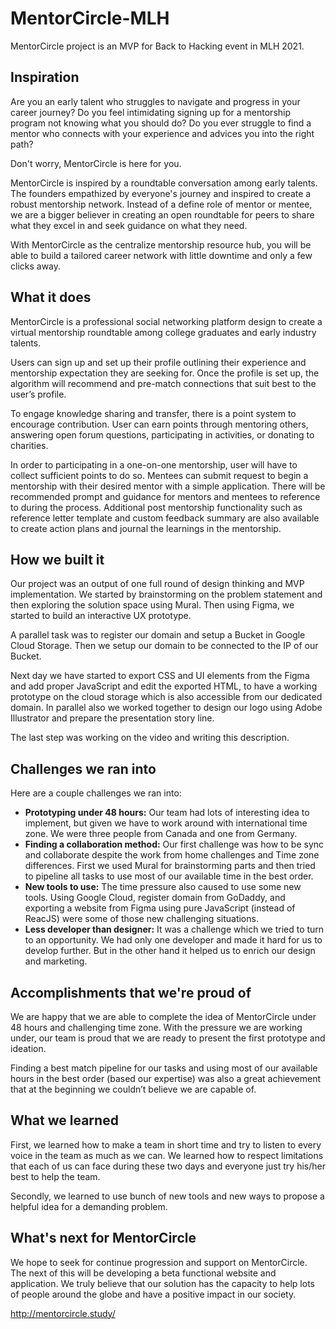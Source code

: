 # MentorCircle-MLH
MentorCircle project is an MVP for Back to Hacking event in MLH 2021.

## Inspiration
Are you an early talent who struggles to navigate and progress in your career journey? 
Do you feel intimidating signing up for a mentorship program not knowing what you should do? 
Do you ever struggle to find a mentor who connects with your experience and advices you into the right path? 

Don't worry, MentorCircle is here for you. 

MentorCircle is inspired by a roundtable conversation among early talents. The founders empathized by everyone's journey and inspired to create a robust mentorship network. Instead of a define role of mentor or mentee, we are a bigger believer in creating an open roundtable for peers to share what they excel in and seek guidance on what they need. 

With MentorCircle as the centralize mentorship resource hub, you will be able to build a tailored career network with little downtime and only a few clicks away.

## What it does

MentorCircle is a professional social networking platform design to create a virtual mentorship roundtable among college graduates and early industry talents. 

Users can sign up and set up their profile outlining their experience and mentorship expectation they are seeking for. Once the profile is set up, the algorithm will recommend and pre-match connections that suit best to the user’s profile. 

To engage knowledge sharing and transfer, there is a point system to encourage contribution. User can earn points through mentoring others, answering open forum questions, participating in activities, or donating to charities. 

In order to participating in a one-on-one mentorship, user will have to collect sufficient points to do so. Mentees can submit request to begin a mentorship with their desired mentor with a simple application. There will be recommended prompt and guidance for mentors and mentees to reference to during the process. Additional post mentorship functionality such as reference letter template and custom feedback summary are also available to create action plans and journal the learnings in the mentorship. 

## How we built it
Our project was an output of one full round of design thinking and MVP implementation. We started by brainstorming on the problem statement and then exploring the solution space using Mural. Then using Figma, we started to build an interactive UX prototype. 

A parallel task was to register our domain and setup a Bucket in Google Cloud Storage. Then we setup our domain to be connected to the IP of our Bucket.

Next day we have started to export CSS and UI elements from the Figma and add proper JavaScript and edit the exported HTML, to have a working prototype on the cloud storage which is also accessible from our dedicated domain. In parallel also we worked together to design our logo using Adobe Illustrator and prepare the presentation story line.

The last step was working on the video and writing this description.

## Challenges we ran into
Here are a couple challenges we ran into:

<ul>
  <li> <b>Prototyping under 48 hours:</b> Our team had lots of interesting idea to implement, but given we have to work around with international time zone. We were three people from Canada and one from Germany. </li>
  <li><b>Finding a collaboration method:</b> Our first challenge was how to be sync and collaborate despite the work from home challenges and Time zone differences. First we used Mural for brainstorming parts and then tried to pipeline all tasks to use most of our available time in the best order.</li>
  <li> <b>New tools to use:</b> The time pressure also caused to use some new tools. Using Google Cloud, register domain from GoDaddy, and exporting a website from Figma using pure JavaScript (instead of ReacJS) were some of those new challenging situations.</li>
  <li><b>Less developer than designer:</b> It was a challenge which we tried to turn to an opportunity. We had only one developer and made it hard for us to develop further. But in the other hand it helped us to enrich our design and marketing.</li>
</ul>

## Accomplishments that we're proud of
We are happy that we are able to complete the idea of MentorCircle under 48 hours and challenging time zone. With the pressure we are working under, our team is proud that we are ready to present the first prototype and ideation. 

Finding a best match pipeline for our tasks and using most of our available hours in the best order (based our expertise) was also a great achievement that at the beginning we couldn’t believe we are capable of.

## What we learned
First, we learned how to make a team in short time and try to listen to every voice in the team as much as we can. We learned how to respect limitations that each of us can face during these two days and everyone just try his/her best to help the team.

Secondly, we learned to use bunch of new tools and new ways to propose a helpful idea for a demanding problem.

## What's next for MentorCircle
We hope to seek for continue progression and support on MentorCircle. The next of this will be developing a beta functional website and application. We truly believe that our solution has the capacity to help lots of people around the globe and have a positive impact in our society.


http://mentorcircle.study/
